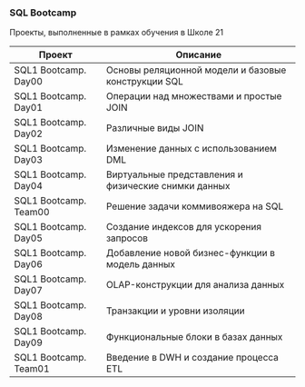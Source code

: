 ### SQL Bootcamp

Проекты, выполненные в рамках обучения в Школе 21

| Проект                     | Описание                                            |
|----------------------------|----------------------------------------------------|
| SQL1 Bootcamp. Day00       | Основы реляционной модели и базовые конструкции SQL |
| SQL1 Bootcamp. Day01       | Операции над множествами и простые JOIN            |
| SQL1 Bootcamp. Day02       | Различные виды JOIN                                |
| SQL1 Bootcamp. Day03       | Изменение данных с использованием DML              |
| SQL1 Bootcamp. Day04       | Виртуальные представления и физические снимки данных |
| SQL1 Bootcamp. Team00      | Решение задачи коммивояжера на SQL                 |
| SQL1 Bootcamp. Day05       | Создание индексов для ускорения запросов           |
| SQL1 Bootcamp. Day06       | Добавление новой бизнес-функции в модель данных    |
| SQL1 Bootcamp. Day07       | OLAP-конструкции для анализа данных                |
| SQL1 Bootcamp. Day08       | Транзакции и уровни изоляции                       |
| SQL1 Bootcamp. Day09       | Функциональные блоки в базах данных                |
| SQL1 Bootcamp. Team01      | Введение в DWH и создание процесса ETL             |


